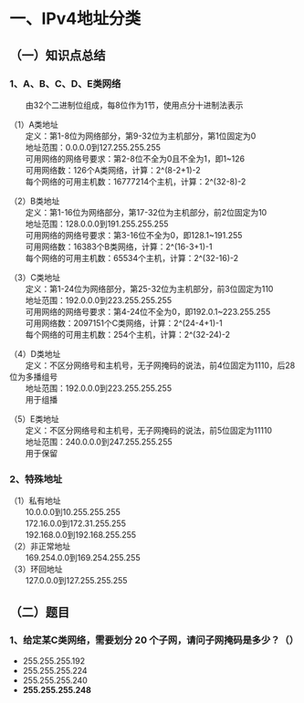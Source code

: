 # 一、IPv4地址分类
## （一）知识点总结
### 1、A、B、C、D、E类网络
   &emsp;&emsp;由32个二进制位组成，每8位作为1节，使用点分十进制法表示  

（1）A类地址  
   &emsp;&emsp;定义：第1-8位为网络部分，第9-32位为主机部分，第1位固定为0   
   &emsp;&emsp;地址范围：0.0.0.0到127.255.255.255  
   &emsp;&emsp;可用网络的网络号要求：第2-8位不全为0且不全为1，即1~126    
   &emsp;&emsp;可用网络数：126个A类网络，计算：2^(8-2+1)-2  
   &emsp;&emsp;每个网络的可用主机数：16777214个主机，计算：2^(32-8)-2  

（2）B类地址  
   &emsp;&emsp;定义：第1-16位为网络部分，第17-32位为主机部分，前2位固定为10  
   &emsp;&emsp;地址范围：128.0.0.0到191.255.255.255  
   &emsp;&emsp;可用网络的网络号要求：第3-16位不全为0，即128.1~191.255  
   &emsp;&emsp;可用网络数：16383个B类网络，计算：2^(16-3+1)-1  
   &emsp;&emsp;每个网络的可用主机数：65534个主机，计算：2^(32-16)-2  

（3）C类地址  
   &emsp;&emsp;定义：第1-24位为网络部分，第25-32位为主机部分，前3位固定为110  
   &emsp;&emsp;地址范围：192.0.0.0到223.255.255.255  
   &emsp;&emsp;可用网络的网络号要求：第4-24位不全为0，即192.0.1~223.255.255  
   &emsp;&emsp;可用网络数：2097151个C类网络，计算：2^(24-4+1)-1  
   &emsp;&emsp;每个网络的可用主机数：254个主机，计算：2^(32-24)-2   

（4）D类地址  
   &emsp;&emsp;定义：不区分网络号和主机号，无子网掩码的说法，前4位固定为1110，后28位为多播组号  
   &emsp;&emsp;地址范围：192.0.0.0到223.255.255.255  
   &emsp;&emsp;用于组播  

（5）E类地址  
   &emsp;&emsp;定义：不区分网络号和主机号，无子网掩码的说法，前5位固定为11110  
   &emsp;&emsp;地址范围：240.0.0.0到247.255.255.255  
   &emsp;&emsp;用于保留  

### 2、特殊地址
（1）私有地址  
   &emsp;&emsp;10.0.0.0到10.255.255.255  
   &emsp;&emsp;172.16.0.0到172.31.255.255  
   &emsp;&emsp;192.168.0.0到192.168.255.255  
（2）非正常地址  
   &emsp;&emsp;169.254.0.0到169.254.255.255  
（3）环回地址  
   &emsp;&emsp;127.0.0.0到127.255.255.255  
  

## （二）题目
### 1、给定某C类网络，需要划分 20 个子网，请问子网掩码是多少？（） 
* 255.255.255.192
* 255.255.255.224
* 255.255.255.240
* **255.255.255.248**